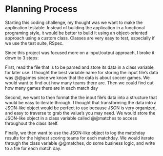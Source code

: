 # Planning Process

Starting this coding challenge, my thought was we want to make the application testable. Instead of building the application in a functional programing style, it would be better to build it using an object-oriented approach using a custom class. Classes are very easy to test, especially if we use the test suite, RSpec.

Since this project was focused more on a input/output approach, I broke it down to 3 steps:

First, read the file that is to be parsed and store its data in a class variable for later use. I thought the best variable name for storing the input file’s data was @@games since we know that the data is about soccer games. We would want to find out how many teams there are. Then we could find out how many games there are in each match day

Second, we want to then format the the input file’s data into a structure that would be easy to iterate through. I thought that transforming the data into a JSON-like object would be perfect to use because JSON is very organized, and easy to traverse to grab the value’s you may need. We would store the JSON-like object in a class variable called @@matches to access throughout the class itself.

Finally, we then want to use the JSON-like object to log the matchday results for the highest scoring teams for each matchday. We would iterate through the class variable @@matches, do some business logic, and write to a file for each match day.
